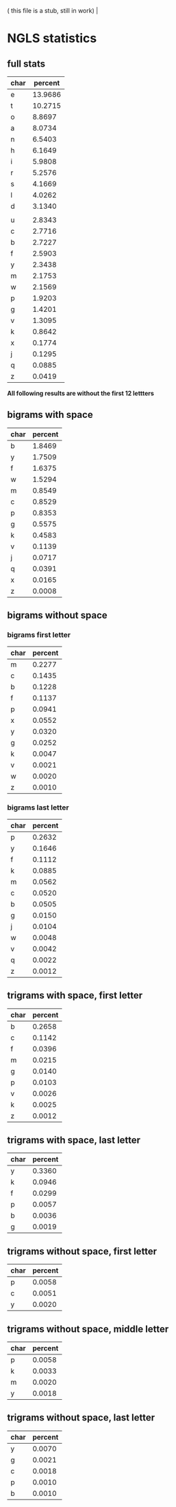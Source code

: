 
( this file is a stub, still in work) |

# NGLS statistics

## full stats

| char | percent |
| -- | -- | 
| e | 13.9686 |
| t | 10.2715 |
| o | 8.8697 |
| a | 8.0734 |
| n | 6.5403 |
| h | 6.1649 |
| i | 5.9808 |
| r | 5.2576 |
| s | 4.1669 |
| l | 4.0262 |
| d | 3.1340 |
|  |  | 
| u | 2.8343 |
| c | 2.7716 |
| b | 2.7227 |
| f | 2.5903 |
| y | 2.3438 |
| m | 2.1753 |
| w | 2.1569 |
| p | 1.9203 |
| g | 1.4201 |
| v | 1.3095 |
| k | 0.8642 |
| x | 0.1774 |
| j | 0.1295 |
| q | 0.0885 |
| z | 0.0419 |

__All following results are without the first 12 lettters__

## bigrams with space

| char | percent |
| -- | -- |
| b | 1.8469 |
| y | 1.7509 |
| f | 1.6375 |
| w | 1.5294 |
| m | 0.8549 |
| c | 0.8529 |
| p | 0.8353 |
| g | 0.5575 |
| k | 0.4583 |
| v | 0.1139 |
| j | 0.0717 |
| q | 0.0391 |
| x | 0.0165 |
| z | 0.0008 |

## bigrams without space 

### bigrams first letter

| char | percent |
| -- | -- |
| m | 0.2277 |
| c | 0.1435 |
| b | 0.1228 |
| f | 0.1137 |
| p | 0.0941 |
| x | 0.0552 |
| y | 0.0320 |
| g | 0.0252 |
| k | 0.0047 |
| v | 0.0021 |
| w | 0.0020 |
| z | 0.0010 |

### bigrams last letter

| char | percent |
| -- | -- |
| p | 0.2632 |
| y | 0.1646 |
| f | 0.1112 |
| k | 0.0885 |
| m | 0.0562 |
| c | 0.0520 |
| b | 0.0505 |
| g | 0.0150 |
| j | 0.0104 |
| w | 0.0048 |
| v | 0.0042 |
| q | 0.0022 |
| z | 0.0012 |

## trigrams with space, first letter

| char | percent |
| -- | -- |
| b | 0.2658 |
| c | 0.1142 |
| f | 0.0396 |
| m | 0.0215 |
| g | 0.0140 |
| p | 0.0103 |
| v | 0.0026 |
| k | 0.0025 |
| z | 0.0012 |

## trigrams with space, last letter

| char | percent |
| -- | -- |
| y | 0.3360 |
| k | 0.0946 |
| f | 0.0299 |
| p | 0.0057 |
| b | 0.0036 |
| g | 0.0019 |

## trigrams without space, first letter

| char | percent |
| -- | -- |
| p | 0.0058 |
| c | 0.0051 |
| y | 0.0020 |

## trigrams without space, middle letter

| char | percent |
| -- | -- |
| p | 0.0058 |
| k | 0.0033 |
| m | 0.0020 |
| y | 0.0018 |

## trigrams without space, last letter

| char | percent |
| -- | -- |
| y | 0.0070 |
| g | 0.0021 |
| c | 0.0018 |
| p | 0.0010 |
| b | 0.0010 |

